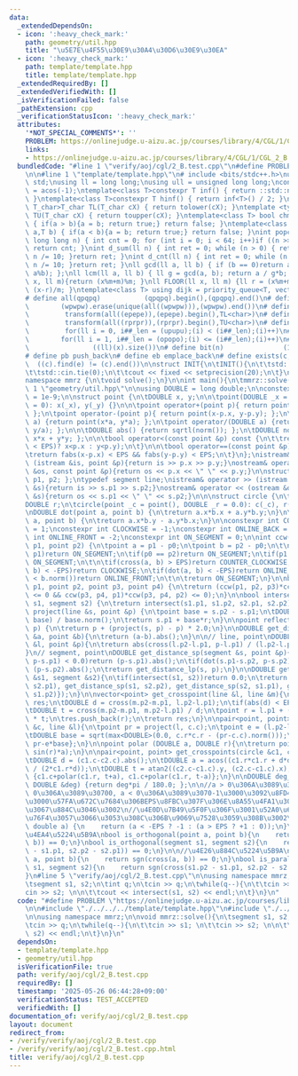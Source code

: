 ```yaml
---
data:
  _extendedDependsOn:
  - icon: ':heavy_check_mark:'
    path: geometry/util.hpp
    title: "\u5E7E\u4F55\u30E9\u30A4\u30D6\u30E9\u30EA"
  - icon: ':heavy_check_mark:'
    path: template/template.hpp
    title: template/template.hpp
  _extendedRequiredBy: []
  _extendedVerifiedWith: []
  _isVerificationFailed: false
  _pathExtension: cpp
  _verificationStatusIcon: ':heavy_check_mark:'
  attributes:
    '*NOT_SPECIAL_COMMENTS*': ''
    PROBLEM: https://onlinejudge.u-aizu.ac.jp/courses/library/4/CGL/1/CGL_2_B
    links:
    - https://onlinejudge.u-aizu.ac.jp/courses/library/4/CGL/1/CGL_2_B
  bundledCode: "#line 1 \"verify/aoj/cgl/2_B.test.cpp\"\n#define PROBLEM \"https://onlinejudge.u-aizu.ac.jp/courses/library/4/CGL/1/CGL_2_B\"\
    \n\n#line 1 \"template/template.hpp\"\n# include <bits/stdc++.h>\nusing namespace\
    \ std;\nusing ll = long long;\nusing ull = unsigned long long;\nconst double pi\
    \ = acos(-1);\ntemplate<class T>constexpr T inf() { return ::std::numeric_limits<T>::max();\
    \ }\ntemplate<class T>constexpr T hinf() { return inf<T>() / 2; }\ntemplate <typename\
    \ T_char>T_char TL(T_char cX) { return tolower(cX); }\ntemplate <typename T_char>T_char\
    \ TU(T_char cX) { return toupper(cX); }\ntemplate<class T> bool chmin(T& a,T b)\
    \ { if(a > b){a = b; return true;} return false; }\ntemplate<class T> bool chmax(T&\
    \ a,T b) { if(a < b){a = b; return true;} return false; }\nint popcnt(unsigned\
    \ long long n) { int cnt = 0; for (int i = 0; i < 64; i++)if ((n >> i) & 1)cnt++;\
    \ return cnt; }\nint d_sum(ll n) { int ret = 0; while (n > 0) { ret += n % 10;\
    \ n /= 10; }return ret; }\nint d_cnt(ll n) { int ret = 0; while (n > 0) { ret++;\
    \ n /= 10; }return ret; }\nll gcd(ll a, ll b) { if (b == 0)return a; return gcd(b,\
    \ a%b); };\nll lcm(ll a, ll b) { ll g = gcd(a, b); return a / g*b; };\nll MOD(ll\
    \ x, ll m){return (x%m+m)%m; }\nll FLOOR(ll x, ll m) {ll r = (x%m+m)%m; return\
    \ (x-r)/m; }\ntemplate<class T> using dijk = priority_queue<T, vector<T>, greater<T>>;\n\
    # define all(qpqpq)           (qpqpq).begin(),(qpqpq).end()\n# define UNIQUE(wpwpw)\
    \        (wpwpw).erase(unique(all((wpwpw))),(wpwpw).end())\n# define LOWER(epepe)\
    \         transform(all((epepe)),(epepe).begin(),TL<char>)\n# define UPPER(rprpr)\
    \         transform(all((rprpr)),(rprpr).begin(),TU<char>)\n# define rep(i,upupu)\
    \         for(ll i = 0, i##_len = (upupu);(i) < (i##_len);(i)++)\n# define reps(i,opopo)\
    \        for(ll i = 1, i##_len = (opopo);(i) <= (i##_len);(i)++)\n# define len(x)\
    \                ((ll)(x).size())\n# define bit(n)               (1LL << (n))\n\
    # define pb push_back\n# define eb emplace_back\n# define exists(c, e)       \
    \  ((c).find(e) != (c).end())\n\nstruct INIT{\n\tINIT(){\n\t\tstd::ios::sync_with_stdio(false);\n\
    \t\tstd::cin.tie(0);\n\t\tcout << fixed << setprecision(20);\n\t}\n}INIT;\n\n\
    namespace mmrz {\n\tvoid solve();\n}\n\nint main(){\n\tmmrz::solve();\n}\n#line\
    \ 1 \"geometry/util.hpp\"\n\nusing DOUBLE = long double;\n\nconstexpr DOUBLE EPS\
    \ = 1e-9;\n\nstruct point {\n\tDOUBLE x, y;\n\n\tpoint(DOUBLE _x = 0, DOUBLE _y\
    \ = 0): x(_x), y(_y) {}\n\n\tpoint operator+(point p){ return point(x+p.x, y+p.y);\
    \ };\n\tpoint operator-(point p){ return point(x-p.x, y-p.y); };\n\tpoint operator*(DOUBLE\
    \ a) {return point(x*a, y*a); };\n\tpoint operator/(DOUBLE a) {return point(x/a,\
    \ y/a); };\n\n\tDOUBLE abs() {return sqrtl(norm()); };\n\tDOUBLE norm() {return\
    \ x*x + y*y; };\n\n\tbool operator<(const point &p) const {\n\t\treturn (not (fabs(x-p.x)\
    \ < EPS)? x<p.x : y<p.y);\n\t}\n\n\tbool operator==(const point &p) const {\n\t\
    \treturn fabs(x-p.x) < EPS && fabs(y-p.y) < EPS;\n\t}\n};\nistream& operator >>\
    \ (istream &is, point &p){return is >> p.x >> p.y;}\nostream& operator << (ostream\
    \ &os, const point &p){return os << p.x << \" \" << p.y;}\n\nstruct segment {point\
    \ p1, p2; };\ntypedef segment line;\nistream& operator >> (istream &is, segment\
    \ &s){return is >> s.p1 >> s.p2;}\nostream& operator << (ostream &os, const segment\
    \ &s){return os << s.p1 << \" \" << s.p2;}\n\n\nstruct circle {\n\tpoint c;\n\t\
    DOUBLE r;\n\tcircle(point _c = point(), DOUBLE _r = 0.0): c(_c), r(_r) {}\n};\n\
    \nDOUBLE dot(point a, point b) {\n\treturn a.x*b.x + a.y*b.y;\n}\n\nDOUBLE cross(point\
    \ a, point b) {\n\treturn a.x*b.y - a.y*b.x;\n}\n\nconstexpr int COUNTER_CLOCKWISE\
    \ = 1;\nconstexpr int CLOCKWISE = -1;\nconstexpr int ONLINE_BACK = 2;\nconstexpr\
    \ int ONLINE_FRONT = -2;\nconstexpr int ON_SEGMENT = 0;\n\nint ccw(point p0, point\
    \ p1, point p2) {\n\tpoint a = p1 - p0;\n\tpoint b = p2 - p0;\n\t\n\tif(p0 ==\
    \ p1)return ON_SEGMENT;\n\tif(p0 == p2)return ON_SEGMENT;\n\tif(p1 == p2)return\
    \ ON_SEGMENT;\n\t\n\tif(cross(a, b) > EPS)return COUNTER_CLOCKWISE;\n\tif(cross(a,\
    \ b) < -EPS)return CLOCKWISE;\n\tif(dot(a, b) < -EPS)return ONLINE_BACK;\n\tif(a.norm()\
    \ < b.norm())return ONLINE_FRONT;\n\t\n\treturn ON_SEGMENT;\n}\n\nbool intersect(point\
    \ p1, point p2, point p3, point p4) {\n\treturn (ccw(p1, p2, p3)*ccw(p1, p2, p4)\
    \ <= 0 && ccw(p3, p4, p1)*ccw(p3, p4, p2) <= 0);\n}\n\nbool intersect(segment\
    \ s1, segment s2) {\n\treturn intersect(s1.p1, s1.p2, s2.p1, s2.p2);\n}\n\npoint\
    \ project(line &s, point &p) {\n\tpoint base = s.p2 - s.p1;\n\tDOUBLE r = dot(p-s.p1,\
    \ base) / base.norm();\n\treturn s.p1 + base*r;\n}\n\npoint reflect(line s, point\
    \ p) {\n\treturn p + (project(s, p) - p) * 2.0;\n}\n\nDOUBLE get_distance(point\
    \ &a, point &b){\n\treturn (a-b).abs();\n}\n\n// line, point\nDOUBLE get_distance_lp(line\
    \ &l, point &p){\n\treturn abs(cross(l.p2-l.p1, p-l.p1) / (l.p2-l.p1).abs());\n\
    }\n// segment, point\nDOUBLE get_distance_sp(segment &s, point &p){\n\tif(dot(s.p2-s.p1,\
    \ p-s.p1) < 0.0)return (p-s.p1).abs();\n\tif(dot(s.p1-s.p2, p-s.p2) < 0.0)return\
    \ (p-s.p2).abs();\n\treturn get_distance_lp(s, p);\n}\n\nDOUBLE get_distance(segment\
    \ &s1, segment &s2){\n\tif(intersect(s1, s2))return 0.0;\n\treturn min({get_distance_sp(s1,\
    \ s2.p1), get_distance_sp(s1, s2.p2), get_distance_sp(s2, s1.p1), get_distance_sp(s2,\
    \ s1.p2)});\n}\n\nvector<point> get_crosspoint(line &l, line &m){\n\tvector<point>\
    \ res;\n\tDOUBLE d = cross(m.p2-m.p1, l.p2-l.p1);\n\tif(abs(d) < EPS)return vector<point>();\n\
    \tDOUBLE t = cross(m.p2-m.p1, m.p2-l.p1) / d;\n\tpoint r = l.p1 + (l.p2-l.p1)\
    \ * t;\n\tres.push_back(r);\n\treturn res;\n}\n\npair<point, point> get_crosspoints(circle\
    \ &c, line &l){\n\tpoint pr = project(l, c.c);\n\tpoint e = (l.p2-l.p1)/(l.p2-l.p1).abs();\n\
    \tDOUBLE base = sqrt(max<DOUBLE>(0.0, c.r*c.r - (pr-c.c).norm()));\n\treturn {pr+e*base,\
    \ pr-e*base};\n}\n\npoint polar (DOUBLE a, DOUBLE r){\n\treturn point(cos(r)*a,\
    \ sin(r)*a);\n}\n\npair<point, point> get_crosspoints(circle &c1, circle &c2){\n\
    \tDOUBLE d = (c1.c-c2.c).abs();\n\tDOUBLE a = acos((c1.r*c1.r + d*d - c2.r*c2.r)\
    \ / (2*c1.r*d));\n\tDOUBLE t = atan2((c2.c-c1.c).y, (c2.c-c1.c).x);\n\treturn\
    \ {c1.c+polar(c1.r, t+a), c1.c+polar(c1.r, t-a)};\n}\n\nDOUBLE deg_to_rad(const\
    \ DOUBLE &deg) {return deg*pi / 180.0; };\n\n//a > 0\u306A\u3089\u3070+1, a ==\
    \ 0\u306A\u3089\u30700, a < 0\u306A\u3089\u3070-1\u3000\u3092\u8FD4\u3059\u3002\
    \u3000\u57FA\u672C\u7684\u306BEPS\u8FBC\u307F\u306E\u8A55\u4FA1\u306F\u3053\u308C\
    \u3067\u884C\u3046\u3002\n//\u4E0D\u7B49\u5F0F\u306F\u3001\u52A0\u6E1B\u7B97\u306B\
    \u76F4\u3057\u3066\u3053\u308C\u306B\u9069\u7528\u3059\u308B\u3002\nint sgn(const\
    \ double a) {\n    return (a < -EPS ? -1 : (a > EPS ? +1 : 0));\n}\n\n//\u76F4\
    \u4EA4\u5224\u5B9A\nbool is_orthogonal(point a, point b){\n    return sgn(dot(a,\
    \ b)) == 0;\n}\nbool is_orthogonal(segment s1, segment s2){\n    return sgn(dot(s1.p2\
    \ - s1.p1, s2.p2 - s2.p1)) == 0;\n}\n\n//\u4E26\u884C\u5224\u5B9A\nbool is_parallel(point\
    \ a, point b){\n    return sgn(cross(a, b)) == 0;\n}\nbool is_parallel(segment\
    \ s1, segment s2){\n    return sgn(cross(s1.p2 - s1.p1, s2.p2 - s2.p1)) == 0;\n\
    }\n#line 5 \"verify/aoj/cgl/2_B.test.cpp\"\n\nusing namespace mmrz;\n\nvoid mmrz::solve(){\n\
    \tsegment s1, s2;\n\tint q;\n\tcin >> q;\n\twhile(q--){\n\t\tcin >> s1; \n\t\t\
    cin >> s2; \n\n\t\tcout << intersect(s1, s2) << endl;\n\t}\n}\n"
  code: "#define PROBLEM \"https://onlinejudge.u-aizu.ac.jp/courses/library/4/CGL/1/CGL_2_B\"\
    \n\n#include \"./../../../template/template.hpp\"\n#include \"./../../../geometry/util.hpp\"\
    \n\nusing namespace mmrz;\n\nvoid mmrz::solve(){\n\tsegment s1, s2;\n\tint q;\n\
    \tcin >> q;\n\twhile(q--){\n\t\tcin >> s1; \n\t\tcin >> s2; \n\n\t\tcout << intersect(s1,\
    \ s2) << endl;\n\t}\n}\n"
  dependsOn:
  - template/template.hpp
  - geometry/util.hpp
  isVerificationFile: true
  path: verify/aoj/cgl/2_B.test.cpp
  requiredBy: []
  timestamp: '2025-05-26 06:44:28+09:00'
  verificationStatus: TEST_ACCEPTED
  verifiedWith: []
documentation_of: verify/aoj/cgl/2_B.test.cpp
layout: document
redirect_from:
- /verify/verify/aoj/cgl/2_B.test.cpp
- /verify/verify/aoj/cgl/2_B.test.cpp.html
title: verify/aoj/cgl/2_B.test.cpp
---
```

